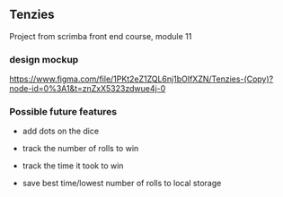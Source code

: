 ## Tenzies

Project from scrimba front end course, module 11

### design mockup

https://www.figma.com/file/1PKt2eZ1ZQL6nj1bOIfXZN/Tenzies-(Copy)?node-id=0%3A1&t=znZxX5323zdwue4j-0

### Possible future features

- add dots on the dice

- track the number of rolls to win

- track the time it took to win

- save best time/lowest number of rolls to local storage
